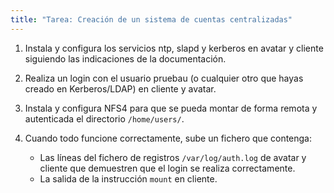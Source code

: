```yaml
---
title: "Tarea: Creación de un sistema de cuentas centralizadas"
---
```


1. Instala y configura los servicios ntp, slapd y kerberos en avatar y cliente siguiendo las indicaciones de la documentación.
2. Realiza un login con el usuario pruebau (o cualquier otro que hayas creado en Kerberos/LDAP) en cliente y avatar.
3. Instala y configura NFS4 para que se pueda montar de forma remota y autenticada el directorio `/home/users/`.
4. Cuando todo funcione correctamente, sube un fichero que contenga:

    * Las líneas del fichero de registros `/var/log/auth.log` de avatar y cliente que demuestren que el login se realiza correctamente.
    * La salida de la instrucción `mount` en cliente.